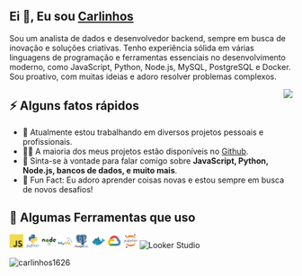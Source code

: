 <h2>Ei 👋, Eu sou <a href="https://stanleylim.me/">Carlinhos</a></h2>
<p>Sou um analista de dados e desenvolvedor backend, sempre em busca de inovação e soluções criativas. Tenho experiência sólida em várias linguagens de programação e ferramentas essenciais no desenvolvimento moderno, como JavaScript, Python, Node.js, MySQL, PostgreSQL e Docker. Sou proativo, com muitas ideias e adoro resolver problemas complexos.</p>


<img align="right" src="https://media1.giphy.com/media/13HgwGsXF0aiGY/giphy.gif" />

<h2>⚡️ Alguns fatos rápidos</h2>
<ul>
<li>🔭 Atualmente estou trabalhando em diversos projetos pessoais e profissionais.</li>
<li>👨‍💻 A maioria dos meus projetos estão disponíveis no <a href="https://github.com/Carlinhos1626">Github</a>.</li>
<li>💬 Sinta-se à vontade para falar comigo sobre <strong>JavaScript, Python, Node.js, bancos de dados, e muito mais</strong>.</li>
<li>🎉 Fun Fact: Eu adoro aprender coisas novas e estou sempre em busca de novos desafios!</li>
</ul>

<h2>🚀 Algumas Ferramentas que uso</h2>
<p align="left">
<img src="https://raw.githubusercontent.com/devicons/devicon/master/icons/javascript/javascript-original.svg" alt="JavaScript" width="25" height="25" />
<img src="https://raw.githubusercontent.com/devicons/devicon/master/icons/python/python-original-wordmark.svg" alt="Python" width="25" height="25" />
<img src="https://raw.githubusercontent.com/devicons/devicon/master/icons/nodejs/nodejs-original-wordmark.svg" alt="Node.js" width="25" height="25" />
<img src="https://raw.githubusercontent.com/devicons/devicon/master/icons/mysql/mysql-original-wordmark.svg" alt="MySQL" width="25" height="25" />
<img src="https://raw.githubusercontent.com/devicons/devicon/master/icons/postgresql/postgresql-original-wordmark.svg" alt="PostgreSQL" width="25" height="25" />
<img src="https://raw.githubusercontent.com/devicons/devicon/master/icons/docker/docker-original.svg" alt="Docker" width="25" height="25" />
<img src="https://raw.githubusercontent.com/devicons/devicon/master/icons/googlecloud/googlecloud-original.svg" alt="Google Cloud" width="25" height="25" />
<img src="https://raw.githubusercontent.com/devicons/devicon/master/icons/jupyter/jupyter-original-wordmark.svg" alt="Jupyter Notebook" width="25" height="25" />
<img src="https://www.vectorlogo.zone/logos/google_datastudio/google_datastudio-icon.svg" alt="Looker Studio" width="25" height="25" />
</p>

<img src="https://github-readme-stats.vercel.app/api?username=carlinhos1626&show_icons=true&count_private=true" alt="carlinhos1626" />
